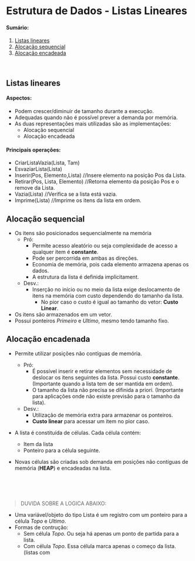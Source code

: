 # Estrutura de Dados - Listas Lineares

#### Sumário:
1. [Listas lineares](#listas-lineares)
2. [Alocação sequencial](#alocação-sequencial)
3. [Alocação encadeada](#alocação-encadeada)

<br>

## Listas lineares

#### Aspectos:
* Podem crescer/diminuir de tamanho durante a execução.
* Adequadas quando não é possível prever a demanda por memória.
* As duas representações mais utilizadas são as implementações:
  * Alocação sequencial
  * Alocação encadeada


#### Principais operações:
* CriarListaVazia(Lista, Tam)
* EsvaziarLista(Lista)
* Inserir(Pos, Elemento,Lista) //Insere elemento na posição Pos da Lista.
* Retirar(Pos, Lista, Elemento) //Retorna elemento da posição Pos e o remove da Lista.
* Vazia(Lista) //Verifica se a lista está vazia.
* Imprime(Lista) //Imprime os itens da lista em ordem.


## Alocação sequencial
* Os itens são posicionados sequencialmente na memória
  * Pró:
    * Permite acesso aleatório ou seja complexidade de acesso a qualquer item é **constante**.
    * Pode ser percorrida em ambas as direções.
    * Economia de memória, pois cada elemento armazena apenas os dados.
    * A estrutura da lista é definida implicitament.
  * Desv.:
    * Inserção no início ou no meio da lista exige deslocamento de itens na memória com custo dependendo do tamanho da lista.
        * No pior caso o custo é igual ao tamanho do vetor: **Custo Linear**.
* Os itens são armazenados em um vetor.
* Possui ponteiros _Primeiro_ e _Ultimo_, mesmo tendo tamanho fixo.

## Alocação encadenada
* Permite utilizar posições não contíguas de memória.
  * Pró:
    * É possível inserir e retirar elementos sem necessidade de deslocar os itens seguintes da lista. Possui custo **constante**. (Importante quando a lista tem de ser mantida em ordem).
    * O tamanho da lista não precisa se difinida a priori. (Importante para aplicações onde não existe previsão para o tamanho da lista).
  * Desv.:
    * Utilização de memória extra para armazenar os ponteiros.
    * **Custo linear** para acessar um item no pior caso.
 
* A lista é constituída de células. Cada célula contém:
    * Item da lista 
    * Ponteiro para a célula seguinte.
* Novas células são criadas sob demanda em posições não contíguas de memória (**HEAP**) e encadeadas na lista.


<br><br><br>

> DUVIDA SOBRE A LOGICA ABAIXO:
* Uma variável/objeto do tipo Lista é um registro com um ponteiro para a célula _Topo_ e _Ultimo_.
* Formas de contrução:
  * Sem célula _Topo_. Ou seja há apenas um ponto de partida para a lista.
  * Com célula _Topo_. Essa célula marca apenas o começo da lista. (listas com 
